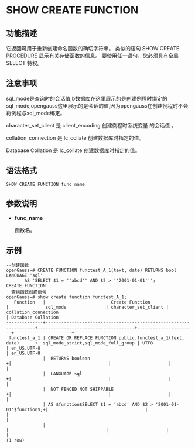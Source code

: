# SHOW CREATE FUNCTION

## 功能描述<a name="zh-cn_topic_0283137542_zh-cn_topic_0237122167_zh-cn_topic_0059778902_s86b6c9741c7741d3976c5e358e8d5486"></a>

它返回可用于重新创建命名函数的确切字符串。 类似的语句 SHOW CREATE PROCEDURE 显示有关存储函数的信息。
要使用任一语句，您必须具有全局 SELECT 特权。

## 注意事项<a name="zh-cn_topic_0283137542_zh-cn_topic_0237122167_zh-cn_topic_0059778902_sdd2da7fe44624eb99ee77013ff96c6bd"></a>

sql_mode是查询时的会话值,b数据库在这里展示的是创建例程时绑定的sql_mode,opengauss这里展示的是会话的值,因为opengauss在创建例程时不会将例程与sql_mode绑定。

character_set_client 是 client_encoding 创建例程时系统变量 的会话值 。 

collation_connection 是 lc_collate 创建数据库时指定的值。 

Database Collation 是 lc_collate 创建数据库时指定的值。

## 语法格式<a name="zh-cn_topic_0283137542_zh-cn_topic_0237122167_zh-cn_topic_0059778902_se242be9719f44731b261539dbd42d7b9"></a>

```
SHOW CREATE FUNCTION func_name
```

## 参数说明<a name="zh-cn_topic_0283137542_zh-cn_topic_0237122167_zh-cn_topic_0059778902_s06dfa4f09bfd4e0d9826a80e6a91b0a6"></a>

- **func_name**

    函数名。

## 示例<a name="zh-cn_topic_0283137542_zh-cn_topic_0237122167_zh-cn_topic_0059778902_sfff14489321642278317cf06cd89810d"></a>

```
--创建函数
openGauss=# CREATE FUNCTION functest_A_1(text, date) RETURNS bool LANGUAGE 'sql'
       AS 'SELECT $1 = ''abcd'' AND $2 > ''2001-01-01''';
CREATE FUNCTION
--查询函数创建语句
openGauss=# show create function functest_A_1;
   Function   |                         Create Function                          |              sql_mode               | character_set_client | collation_connection 
| Database Collation 
--------------+------------------------------------------------------------------+-------------------------------------+----------------------+----------------------+--------------------
 functest_a_1 | CREATE OR REPLACE FUNCTION public.functest_a_1(text, date)      +| sql_mode_strict,sql_mode_full_group | UTF8                 | en_US.UTF-8          
| en_US.UTF-8
              |  RETURNS boolean                                                +|                                     |                      |                      
| 
              |  LANGUAGE sql                                                   +|                                     |                      |                      
| 
              |  NOT FENCED NOT SHIPPABLE                                       +|                                     |                      |                      
| 
              | AS $function$SELECT $1 = 'abcd' AND $2 > '2001-01-01'$function$;+|                                     |                      |                      
| 
              |                                                                  |                                     |                      |                      
| 
(1 row)
```
